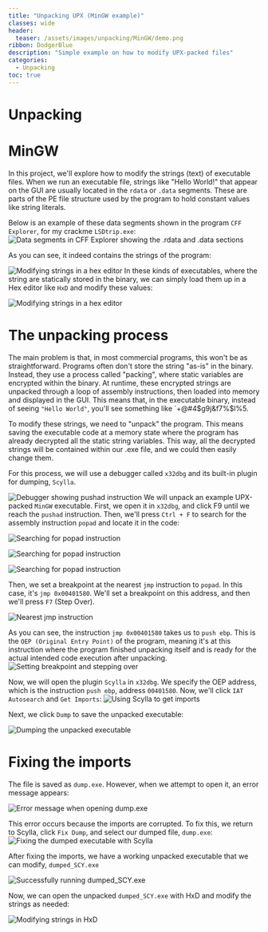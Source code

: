 ```yaml
---
title: "Unpacking UPX (MinGW example)"
classes: wide
header:
  teaser: /assets/images/unpacking/MinGW/demo.png
ribbon: DodgerBlue
description: "Simple example on how to modify UPX-packed files"
categories:
  - Unpacking
toc: true
---
```


# Unpacking


# MinGW

In this project, we'll explore how to modify the strings (text) of executable files. When we run an executable file, strings like "Hello World!" that appear on the GUI are usually located in the `rdata` or `.data` segments. These are parts of the PE file structure used by the program to hold constant values like string literals.

Below is an example of these data segments shown in the program `CFF Explorer`, for my crackme `LSDtrip.exe`:
![Data segments in CFF Explorer showing the .rdata and .data sections](/assets/images/unpacking/MinGW/demo.png)

As you can see, it indeed contains the strings of the program:

![Modifying strings in a hex editor](/assets/images/unpacking/MinGW/demo18.png)
 In these kinds of executables, where the string are statically stored in the binary, we can simply load them up in a
Hex editor like `HxD` and modify these values:

![Modifying strings in a hex editor](/assets/images/unpacking/MinGW/demo2.png)

# The unpacking process

The main problem is that, in most commercial programs, this won't be as straightforward. Programs often don't store the string "as-is" in the binary. Instead, they use a process called "packing", where static variables are encrypted within the binary. At runtime, these encrypted strings are unpacked through a loop of assembly instructions, then loaded into memory and displayed in the GUI. This means that, in the executable binary, instead of seeing `"Hello World"`, you'll see something like `+@#4$g9j&f7%$l%5.

To modify these strings, we need to "unpack" the program. This means saving the executable code at a memory state where the program has already decrypted all the static string variables. This way, all the decrypted strings will be contained within our .exe file, and we could then easily change them.

For this process, we will use a debugger called `x32dbg` and its built-in plugin for dumping, `Scylla`.

![Debugger showing pushad instruction](/assets/images/unpacking/MinGW/demo6.png)
We will unpack an example UPX-packed `MinGW` executable. First, we open it in `x32dbg`, and click F9 until we reach the `pushad` instruction. Then, we'll press `Ctrl + F` to search for the assembly instruction `popad` and locate it in the code:

![Searching for popad instruction](/assets/images/unpacking/MinGW/demo7.png)

![Searching for popad instruction](/assets/images/unpacking/MinGW/demo8.png)

![Searching for popad instruction](/assets/images/unpacking/MinGW/demo9.png)

Then, we set a breakpoint at the nearest `jmp` instruction to `popad`. In this case, it's `jmp 0x00401580`. We'll set a breakpoint on this address, and then we'll press `F7` (Step Over).

![Nearest jmp instruction](/assets/images/unpacking/MinGW/demo10.png)

As you can see, the instruction `jmp 0x00401580` takes us to `push ebp`. This is the `OEP (Original Entry Point)` of the program, meaning it's at this instruction where the program finished unpacking itself and is ready for the actual intended code execution after unpacking.
![Setting breakpoint and stepping over](/assets/images/unpacking/MinGW/demo11.png)

Now, we will open the plugin `Scylla` in `x32dbg`. We specify the OEP address, which is the instruction `push ebp`, address `00401580`. Now, we'll click `IAT Autosearch` and `Get Imports`:
![Using Scylla to get imports](/assets/images/unpacking/MinGW/demo5.png)

Next, we click `Dump` to save the unpacked executable:

![Dumping the unpacked executable](/assets/images/unpacking/MinGW/demo14.png)

# Fixing the imports

The file is saved as `dump.exe`. However, when we attempt to open it, an error message appears:

![Error message when opening dump.exe](/assets/images/unpacking/MinGW/demo13.png)

This error occurs because the imports are corrupted. To fix this, we return to Scylla, click `Fix Dump`, and select our dumped file, `dump.exe`:
![Fixing the dumped executable with Scylla](/assets/images/unpacking/MinGW/demo15.png)

After fixing the imports, we have a working unpacked executable that we can modify, `dumped_SCY.exe`

![Successfully running dumped_SCY.exe](/assets/images/unpacking/MinGW/demo16.png)

Now, we can open the unpacked `dumped_SCY.exe` with HxD and modify the strings as needed:

![Modifying strings in HxD](/assets/images/unpacking/MinGW/demo17.png)